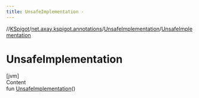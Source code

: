 ```yaml
---
title: UnsafeImplementation -
---
```

//[KSpigot](../../index.md)/[net.axay.kspigot.annotations](../index.md)/[UnsafeImplementation](index.md)/[UnsafeImplementation](-unsafe-implementation.md)



# UnsafeImplementation  
[jvm]  
Content  
fun [UnsafeImplementation](-unsafe-implementation.md)()  



